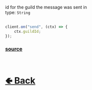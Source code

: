id for the guild the message was sent in<br>
type: `String`<br><br>
```js
client.on("send", (ctx) => {
    ctx.guildId;
});
```

### [source](https://github.com/shysolocup/noscord.js/blob/main/src/Services/TypeService/types/Message/custard/apply.js)


<br> <h1> [🢀 Back](https://github.com/shysolocup/noscord.js/wiki/Types.Message) </h1>